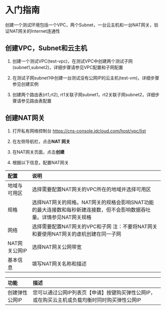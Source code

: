 # 入门指南
创建一个测试环境包括一个VPC，两个Subnet，一台云主机和一台NAT网关，验证NAT网关的Internet连通性

## 创建VPC，Subnet和云主机
1. 创建一个测试VPC(test-vpc)，在测试VPC中创建两个测试子网(subnet1,subnet2)，详细步骤请参见VPC配置和子网配置

2. 在测试子网subnet1中创建一台测试没有公网IP的云主机(test-vm)，详细步骤参见创建实例

3. 创建两个路由表(rt1,rt2), rt1关联子网subnet1，rt2关联子网subnet2，详细步骤请参见路由表配置

## 创建NAT网关
1. 打开私有网络控制台 https://cns-console.jdcloud.com/host/vpc/list

2. 在左侧导航栏，点击**NAT 网关**

3. 在NAT网关页面，点击**创建**

4. 根据以下信息，配置NAT网关

| 配置 | 说明 |
| :- | :- |
| 地域与可用区 |	选择需要配置NAT网关的VPC所在的地域并选择可用区 |
| 规格 |	选择NAT网关的规格。NAT网关的规格会影响SNAT功能的最大连接数和每秒新建连接数，但不会影响数据吞吐量。详情参见NAT网关规格 |
| 网络 |	选择需要配置NAT网关的VPC和子网 注：不要将NAT网关和要使用NAT网关的虚机创建在同一子网 |
| NAT网关公网IP |	选择NAT网关公网带宽 |
| 基本信息 |	填写NAT网关名称和描述 |

| 功能 | 描述 |
| :- | :- |
| 创建弹性公网IP | 您可以通过公网IP列表页【申请】按键购买弹性公网IP，或在购买云主机或负载均衡时同时购买弹性公网IP |
